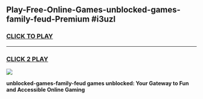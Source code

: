 
## Play-Free-Online-Games-unblocked-games-family-feud-Premium #i3uzl
<h3>
<a href="https://premium.freeplayer.one?title=unblocked-games-family-feud&ref=8M">CLICK TO PLAY</a></h3>
<hr>

<h3>
<a href="https://premium.freeplayer.one?title=unblocked-games-family-feud&ref=8M">CLICK 2 PLAY</a>
  
</h3>

<a href="https://premium.freeplayer.one?title=unblocked-games-family-feud&ref=8M"><img src="https://clearcache.store/games.png"></a>


**unblocked-games-family-feud games unblocked: Your Gateway to Fun and Accessible Online Gaming**
